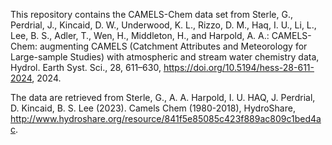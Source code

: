 This repository contains the CAMELS-Chem data set from Sterle, G., Perdrial, J., Kincaid, D. W., Underwood, K. L., Rizzo, D. M., Haq, I. U., Li, L., Lee, B. S., Adler, T., Wen, H., Middleton, H., and Harpold, A. A.: CAMELS-Chem: augmenting CAMELS (Catchment Attributes and Meteorology for Large-sample Studies) with atmospheric and stream water chemistry data, Hydrol. Earth Syst. Sci., 28, 611–630, https://doi.org/10.5194/hess-28-611-2024, 2024.

The data are retrieved from Sterle, G., A. A. Harpold, I. U. HAQ, J. Perdrial, D. Kincaid, B. S. Lee (2023). Camels Chem (1980-2018), HydroShare, http://www.hydroshare.org/resource/841f5e85085c423f889ac809c1bed4ac.
